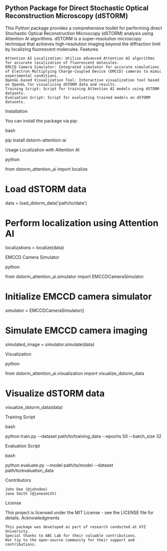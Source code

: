 ## Python Package for Direct Stochastic Optical Reconstruction Microscopy (dSTORM)

This Python package provides a comprehensive toolkit for performing direct Stochastic Optical Reconstruction Microscopy (dSTORM) analysis using Attention AI algorithms. dSTORM is a super-resolution microscopy technique that achieves high-resolution imaging beyond the diffraction limit by localizing fluorescent molecules.
Features

    Attention AI Localization: Utilize advanced Attention AI algorithms for accurate localization of fluorescent molecules.
    EMCCD Camera Simulator: Integrated simulator for accurate simulations of Electron Multiplying Charge-Coupled Device (EMCCD) cameras to mimic experimental conditions.
    OpenGL-based Visualization Tool: Interactive visualization tool based on OpenGL for visualizing dSTORM data and results.
    Training Script: Script for training Attention AI models using dSTORM datasets.
    Evaluation Script: Script for evaluating trained models on dSTORM datasets.

Installation

You can install the package via pip:

bash

pip install dstorm-attention-ai

Usage
Localization with Attention AI

python

from dstorm_attention_ai import localize

# Load dSTORM data
data = load_dstorm_data('path/to/data')

# Perform localization using Attention AI
localizations = localize(data)

EMCCD Camera Simulator

python

from dstorm_attention_ai.simulator import EMCCDCameraSimulator

# Initialize EMCCD camera simulator
simulator = EMCCDCameraSimulator()

# Simulate EMCCD camera imaging
simulated_image = simulator.simulate(data)

Visualization

python

from dstorm_attention_ai.visualization import visualize_dstorm_data

# Visualize dSTORM data
visualize_dstorm_data(data)

Training Script

bash

python train.py --dataset path/to/training_data --epochs 50 --batch_size 32

Evaluation Script

bash

python evaluate.py --model path/to/model --dataset path/to/evaluation_data

Contributors

    John Doe (@johndoe)
    Jane Smith (@janesmith)

License

This project is licensed under the MIT License - see the LICENSE file for details.
Acknowledgments

    This package was developed as part of research conducted at XYZ University.
    Special thanks to ABC Lab for their valuable contributions.
    Hat tip to the open-source community for their support and contributions.